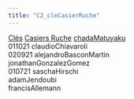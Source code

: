 ```yaml
---
title: "C2_cleCasierRuche"
---
```


[Clés](notes/equipements/cles/C_Clés.md) [Casiers Ruche](notes/equipements/consommables/C_CasierRuche.md) [chadaMatuyaku](notes/utilisateurs/beneficiaires/chadaMatuyaku.md)\
011021 claudioChiavaroli\
020921 alejandroBasconMartin\
jonathanGonzalezGomez\
010721 saschaHirschi\
adamJendoubi\
francisAllemann